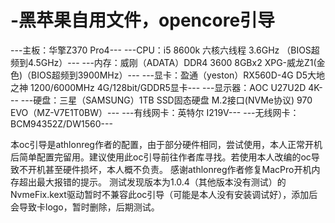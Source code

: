 # -黑苹果自用文件，opencore引导

---主板：华擎Z370 Pro4---
---CPU：i5 8600k 六核六线程 3.6GHz （BIOS超频到4.5GHz）---
---内存：威刚（ADATA）DDR4 3600 8GBx2 XPG-威龙Z1(金色)（BIOS超频到3900MHz）---
---显卡：盈通（yeston）RX560D-4G D5大地之神 1200/6000MHz 4G/128bit/GDDR5显卡---
---显示器：AOC U27U2D 4K---
---硬盘：三星（SAMSUNG）1TB SSD固态硬盘 M.2接口(NVMe协议) 970 EVO（MZ-V7E1T0BW）---
---有线网卡：英特尔 I219V---
---无线网卡：BCM94352Z/DW1560---


本oc引导是athlonreg作者的配置，由于部分硬件相同，尝试使用，本人正常开机后简单配置完留用。建议使用此oc引导前往作者库寻找。若使用本人改编的oc导致不开机甚至硬件损坏，本人概不负责。
感谢athlonreg作者修复MacPro开机内存超出最大报错的提示。
测试发现版本为1.0.4（其他版本没有测试）的NvmeFix.kext驱动暂时不兼容此oc引导（可能是本人没有安装调试好），添加后会导致卡logo，暂时删除，后期测试。
